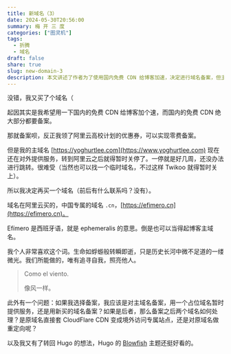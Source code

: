 ```yaml
---
title: 新域名（3）
date: 2024-05-30T20:56:00
summary: 梅 开 三 度
categories: ["图灵机"]
tags:
  - 折腾
  - 域名
draft: false
share: true
slug: new-domain-3
description: 本文讲述了作者为了使用国内免费 CDN 给博客加速，决定进行域名备案，但主域名 yoghurtlee.com 备案期间需暂时关停。为避免影响，作者购买了新域名 efimero.cn。作者很喜欢其寓意，并考虑用其进行备案。最后，作者提出了备案后如何处理两个域名的疑问，并表示对 Hugo 主题 Blowfish 的兴趣。
---
```


没错，我又买了个域名（

起因其实是我希望用一下国内的免费 CDN 给博客加个速，而国内的免费 CDN 绝大部分都要备案。

那就备案呗，反正我领了阿里云高校计划的优惠券，可以实现零费备案。

但是我的主域名 [https://yoghurtlee.com](https://www.yoghurtlee.com) 现在还在对外提供服务，转到阿里云之后就得暂时关停了。一停就是好几周，还没办法进行跳转。很难受（当然也可以找一个临时域名，不过这样 Twikoo 就得暂时关上）。

所以我决定再买一个域名（前后有什么联系吗？没有）。

域名在阿里云买的，中国专属的域名 `.cn`，[https://efimero.cn](https://efimero.cn)。

Efímero 是西班牙语，就是 ephemeralis 的意思。倒是也可以当得起博客主域名。

我个人非常喜欢这个词。生命如蜉蝣般转瞬即逝，只是历史长河中微不足道的一缕微光。我们所能做的，唯有追寻自我，照亮他人。

> Como el viento.
>
> 像风一样。

此外有一个问题：如果我选择备案，我应该是对主域名备案，用一个占位域名暂时提供服务，还是用新买的域名备案？如果是后者，那么备案之后两个域名如何处理？是原域名直接套 CloudFlare CDN 变成境外访问专属站点，还是对原域名做重定向呢？

以及我又有了转回 Hugo 的想法，Hugo 的 [Blowfish](https://blowfish.page) 主题还挺好看的。
